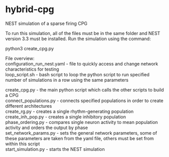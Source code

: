 # hybrid-cpg
NEST simulation of a sparse firing CPG

To run this simulation, all of the files must be in the same folder and NEST version 3.3 must be installed. Run the simulation using the command:

python3 create_cpg.py

File overview:<br>
configuration_run_nest.yaml - file to quickly access and change network characteristics for testing<br>
loop_script.sh - bash script to loop the python script to run specified number of simulations in a row using the same parameters<br>

create_cpg.py - the main python script which calls the other scripts to build a CPG<br>
connect_populations.py - connects specified populations in order to create different architectures<br>
create_rg.py - creates a single rhythm-generating population<br>
create_inh_pop.py - creates a single inhibitory population<br>
phase_ordering.py - compares single neuron activity to mean population activity and orders the output by phase<br>
set_network_params.py - sets the general network parameters, some of these parameters are taken from the yaml file, others must be set from within this script<br>
start_simulation.py - starts the NEST simulation

